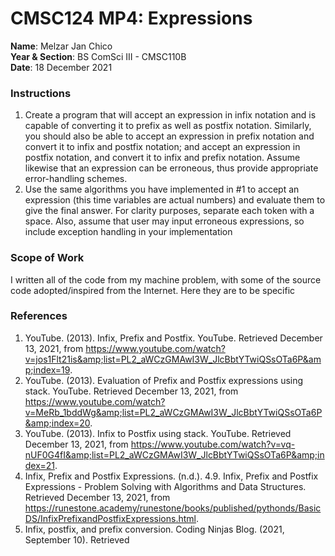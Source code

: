 # CMSC124 MP4: Expressions
**Name**: Melzar Jan Chico  
**Year & Section**: BS ComSci III - CMSC110B  
**Date**: 18 December 2021

### Instructions

1. Create a program that will accept an expression in infix notation and is capable of converting it to prefix as well as postfix notation. Similarly, you should also be able to accept an expression in prefix notation and convert it to infix and postfix notation; and accept an expression in postfix notation, and convert it to infix and prefix notation. Assume likewise that an expression can be erroneous, thus provide appropriate error-handling schemes.
2. Use the same algorithms you have implemented in #1 to accept an expression (this time variables are actual numbers) and evaluate them to give the final answer. For clarity purposes, separate each token with a space. Also, assume that user may input erroneous expressions, so include exception handling in your implementation

### Scope of Work
I written all of the code from my machine problem, with some of the source code adopted/inspired from the
Internet. Here they are to be specific


### References

1. YouTube. (2013). Infix, Prefix and Postfix. YouTube. Retrieved December 13, 2021, from https://www.youtube.com/watch?v=jos1Flt21is&amp;list=PL2_aWCzGMAwI3W_JlcBbtYTwiQSsOTa6P&amp;index=19. 
2. YouTube. (2013). Evaluation of Prefix and Postfix expressions using stack. YouTube. Retrieved December 13, 2021, from https://www.youtube.com/watch?v=MeRb_1bddWg&amp;list=PL2_aWCzGMAwI3W_JlcBbtYTwiQSsOTa6P&amp;index=20. 
3. YouTube. (2013). Infix to Postfix using stack. YouTube. Retrieved December 13, 2021, from https://www.youtube.com/watch?v=vq-nUF0G4fI&amp;list=PL2_aWCzGMAwI3W_JlcBbtYTwiQSsOTa6P&amp;index=21. 
4. Infix, Prefix and Postfix Expressions. (n.d.). 4.9. Infix, Prefix and Postfix Expressions - Problem Solving with Algorithms and Data Structures. Retrieved December 13, 2021, from https://runestone.academy/runestone/books/published/pythonds/BasicDS/InfixPrefixandPostfixExpressions.html. 
5. Infix, postfix, and prefix conversion. Coding Ninjas Blog. (2021, September 10). Retrieved